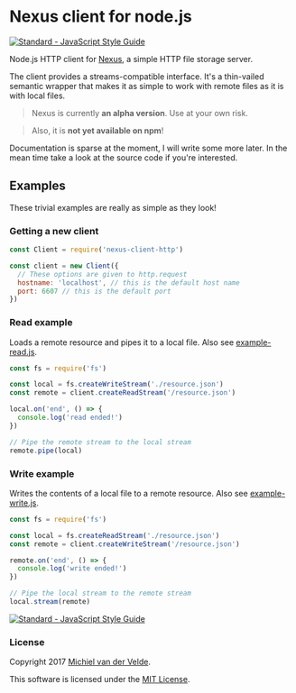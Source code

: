 # Nexus client for node.js

[![Standard - JavaScript Style Guide](https://img.shields.io/badge/code%20style-standard-brightgreen.svg)](http://standardjs.com/)

Node.js HTTP client for [Nexus](http://github.com/MichievdVelde/nexus-server), a
simple HTTP file storage server.

The client provides a streams-compatible interface. It's a thin-vailed semantic
wrapper that makes it as simple to work with remote files as it is with local files.

> Nexus is currently **an alpha version**. Use at your own risk.

> Also, it is **not yet available on npm**!

Documentation is sparse at the moment, I will write some more later. In the mean
time take a look at the source code if you're interested.

## Examples

These trivial examples are really as simple as they look!

### Getting a new client

```js
const Client = require('nexus-client-http')

const client = new Client({
  // These options are given to http.request
  hostname: 'localhost', // this is the default host name
  port: 6607 // this is the default port
})
```

### Read example

Loads a remote resource and pipes it to a local file.
Also see [example-read.js](./example-read.js).

```js
const fs = require('fs')

const local = fs.createWriteStream('./resource.json')
const remote = client.createReadStream('/resource.json')

local.on('end', () => {
  console.log('read ended!')
})

// Pipe the remote stream to the local stream
remote.pipe(local)
```

### Write example

Writes the contents of a local file to a remote resource.
Also see [example-write.js](./example-write.js).

```js
const fs = require('fs')

const local = fs.createReadStream('./resource.json')
const remote = client.createWriteStream('/resource.json')

remote.on('end', () => {
  console.log('write ended!')
})

// Pipe the local stream to the remote stream
local.stream(remote)
```

[![Standard - JavaScript Style Guide](https://img.shields.io/badge/code%20style-standard-brightgreen.svg)](http://standardjs.com/)

### License

Copyright 2017 [Michiel van der Velde](http://www.michielvdvelde.nl).

This software is licensed under the [MIT License](LICENSE).
